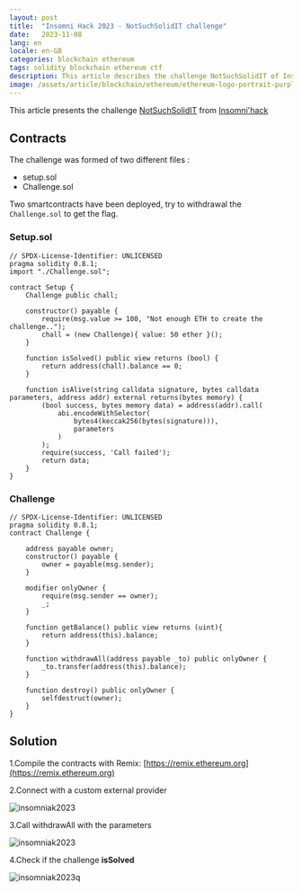 ```yaml
---
layout: post
title:  "Insomni Hack 2023 - NotSuchSolidIT challenge"
date:   2023-11-08
lang: en
locale: en-GB
categories: blockchain ethereum
tags: solidity blockchain ethereum ctf
description: This article describes the challenge NotSuchSolidIT of Insomni'hack 2023
image: /assets/article/blockchain/ethereum/ethereum-logo-portrait-purple-purple.png
---
```


This article presents the challenge [NotSuchSolidIT](https://ctftime.org/task/24679) from [Insomni'hack ](https://www.insomnihack.ch/insomnihack-2023/)

## Contracts

The challenge was formed of two different files :

- setup.sol
- Challenge.sol

Two smartcontracts have been deployed, try to withdrawal the `Challenge.sol` to get the flag.

### Setup.sol

```solidity
// SPDX-License-Identifier: UNLICENSED
pragma solidity 0.8.1;
import "./Challenge.sol";

contract Setup {
	Challenge public chall;

	constructor() payable {
		require(msg.value >= 100, "Not enough ETH to create the challenge..");
		chall = (new Challenge){ value: 50 ether }();
	}

	function isSolved() public view returns (bool) {
		return address(chall).balance == 0;
	}
	
	function isAlive(string calldata signature, bytes calldata parameters, address addr) external returns(bytes memory) {
		(bool success, bytes memory data) = address(addr).call(
			abi.encodeWithSelector(
				bytes4(keccak256(bytes(signature))),
				parameters
			)
		);
		require(success, 'Call failed');
		return data;
	}
}
```

### Challenge

```solidity
// SPDX-License-Identifier: UNLICENSED
pragma solidity 0.8.1;
contract Challenge {

	address payable owner;
	constructor() payable {
		owner = payable(msg.sender); 
	}

	modifier onlyOwner {
		require(msg.sender == owner);
		_;
	}
	
	function getBalance() public view returns (uint){
		return address(this).balance;
	}
	
	function withdrawAll(address payable _to) public onlyOwner {
		_to.transfer(address(this).balance);
	}
	
	function destroy() public onlyOwner {
		selfdestruct(owner);
	}
}
```

## Solution

1.Compile the contracts with Remix: [https://remix.ethereum.org](https://remix.ethereum.org) 

2.Connect with a custom external provider

![insomniak2023]({{site.url_complet}}/assets/article/blockchain/ctf/insomniak2023/remix-HttpProvider.png)

3.Call withdrawAll with the parameters

![insomniak2023]({{site.url_complet}}/assets/article/blockchain/ctf/insomniak2023/remix-withdraw.png)

4.Check if the challenge **isSolved**

![insomniak2023]({{site.url_complet}}/assets/article/blockchain/ctf/insomniak2023/remix-solved.png)q